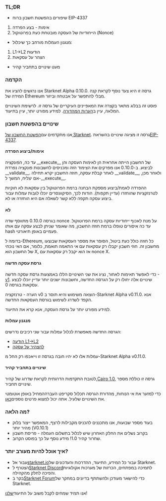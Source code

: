 ### TL;DR

* שיפורים בהפשטת חשבון ברוח EIP-4337

1. אימות - בצע הפרדה
2. הייחודיות של העסקה מובטחת כעת בפרוטוקול (Nonce)

* מנגנון העמלות מורחב כך שיכלול:

1. L1→L2 הודעות
2. הצהר על עסקאות

* מעט שינויים בתחביר קהיר

### הקדמה

אנו נרגשים להציג את Starknet Alpha 0.10.0. גרסה זו היא צעד נוסף לקראת קנה המידה של Ethereum מבלי להתפשר על אבטחה וביזור.

פוסט זה בבלוג מתאר בקצרה את המאפיינים העיקריים של גרסה זו. לרשימת השינויים המלאה, עיין ב[הערות המהדורה](https://github.com/starkware-libs/cairo-lang/releases). למידע מפורט יותר, עיין בתיעוד[](https://docs.starknet.io/).

### שינויים בהפשטת חשבון

אנו מתקדמים עם[הפשטת החשבון של Starknet](https://community.starknet.io/t/starknet-account-abstraction-model-part-1/781). גרסה זו מציגה שינויים בהשראת[EIP-4337](https://eips.ethereum.org/EIPS/eip-4337).

#### אימות/ביצוע הפרדה

עד כה, הפונקציה \_\_execute\_\_ של החשבון הייתה אחראית הן לאימות העסקה והן לביצוע. ב-0.10.0 אנו מפרקים את הצימוד הזה ומכניסים לחשבונות פונקציה נפרדת \_\_validate\_\_. לאחר קבלת עסקה, חוזה החשבון יקרא תחילה \_\_validate\_\_, ולאחר מכן, אם יצליח, המשך ל-\_\_execute\_\_.

ההפרדה לאמת/ביצוע מספקת הבחנה ברמת הפרוטוקול בין עסקאות לא חוקיות לטרנזקציות שהוחזרו (עדיין תקפות). הודות לכך, הסיקוונסרים יוכלו לגבות עמלות עבור ביצוע עסקה תקפה ללא קשר לשאלה אם היא הוחזרה או לא.

#### לא

בגרסה 0.10.0 מתווסף שדה nonce על מנת לאכוף ייחודיות עסקה ברמת הפרוטוקול. עד כה איסורים טופלו ברמת חוזה החשבון, מה שאומר שניתן לבצע עסקה עם אותו hash פעמיים באופן תיאורטי.

בדומה ל-Ethereum, כל חוזה כולל כעת ביטול, הסופר את מספר העסקאות שבוצעו מחשבון זה. חוזי חשבון יקבלו רק עסקאות עם אי התאמה תואמת, כלומר, אם האי נוכחי של החשבון הוא X, אז הוא יקבל רק עסקאות עם nonce X.

#### גרסת עסקה חדשה

כדי לאפשר תאימות לאחור, נציג את שני השינויים הללו באמצעות גרסת עסקה חדשה -[v1](https://docs.starknet.io/docs/Blocks/transactions/#invoke-transaction-version-1%5C). שינויים אלה יחולו רק על הגרסה החדשה, וחשבונות ישנים יותר עדיין יוכלו לבצע עסקאות בגרסה 0.

הערה - טרנזקציה v0 הוצאה משימוש והיא תוסר ב-Starknet Alpha v0.11.0. אנא הקפד לשדרג לשימוש בגרסת העסקאות החדשה.

למידע מפורט יותר על גרסת העסקה, אנא קרא את התיעוד[](https://docs.starknet.io/docs/Blocks/transactions/#invoke-transaction-version-1%5C).

#### מנגנון עמלות

הגרסה החדשה מאפשרת לכלול עמלות עבור שני רכיבים נדרשים:

* [הודעה L1→L2](https://docs.starknet.io/docs/L1-L2%20Communication/messaging-mechanism#l1--l2-message-fees)
* [להצהיר על עסקה](https://docs.starknet.io/docs/Blocks/transactions#declare-transaction)

עמלות אלו לא יהיו חובה בגרסה זו וייאכפו רק החל מ-Starknet Alpha v0.11.0.

#### שינויים בתחביר קהיר

לטובת התקדמות הדרגתית לקראת שדרוג של קהיר,[Cairo 1.0](https://www.youtube.com/watch?v=Ny4Rv6ztINU), גרסה זו כוללת מספר שינויים תחביר.

כדי למזער את אי הנוחות, מהדורת הגרסה תכלול סקריפט העברה[](https://www.youtube.com/watch?v=kXs59zaQrsc)המחיל באופן אוטומטי את השינויים שלעיל. אתה יכול למצוא פרטים נוספים[כאן](https://github.com/starkware-libs/cairo-lang/releases).

### מה הלאה?

* בעוד מספר שבועות, אנו מתכננים להכניס מקבילות לרצף, המאפשר ייצור בלוק מהיר יותר (V0.10.1)
* בקרוב נשלים את החלק האחרון שיש לכלול בתשלום העמלה - פריסת חשבון
* שחרור קהיר 1.0! מידע נוסף על כך בפוסט הקרוב.

### איך אוכל להיות מעורב יותר?

* עבור אל[starknet.io](https://starknet.io/)עבור כל המידע, התיעוד, ההדרכות והעדכונים של Starknet.
* הצטרף ל[Starknet Discord](http://starknet.io/discord)לתמיכה במפתחים, הכרזות של מערכות אקולוגיות והפיכה לחלק מהקהילה.
* בקר ב[Starknet Forum](http://community.starknet.io/)כדי להישאר מעודכן ולהשתתף בדיונים במחקר של Starknet.

אנו תמיד שמחים לקבל משוב על התיעוד[שלנו](https://docs.starknet.io/)!
